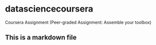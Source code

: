 # datasciencecoursera
Coursera Assignment (Peer-graded Assignment: Assemble your toolbox)
## This is a markdown file
